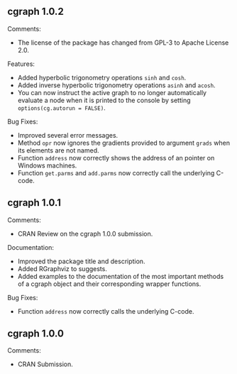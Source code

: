 cgraph 1.0.2
----------------------------------------------------------------

Comments:

* The license of the package has changed from GPL-3 to Apache License 2.0.

Features:

* Added hyperbolic trigonometry operations `sinh` and `cosh`.
* Added inverse hyperbolic trigonometry operations `asinh` and `acosh`.
* You can now instruct the active graph to no longer automatically evaluate a node when it is printed to the console by setting `options(cg.autorun = FALSE)`.

Bug Fixes:

* Improved several error messages.
* Method `opr` now ignores the gradients provided to argument `grads` when its elements are not named.
* Function `address` now correctly shows the address of an pointer on Windows machines.
* Function `get.parms` and `add.parms` now correctly call the underlying C-code.

cgraph 1.0.1
----------------------------------------------------------------

Comments:

* CRAN Review on the cgraph 1.0.0 submission.

Documentation:

* Improved the package title and description.
* Added RGraphviz to suggests.
* Added examples to the documentation of the most important methods of a cgraph object and their corresponding wrapper functions.

Bug Fixes:

* Function `address` now correctly calls the underlying C-code. 

cgraph 1.0.0
----------------------------------------------------------------

Comments:

* CRAN Submission.

